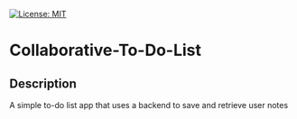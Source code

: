[![License: MIT](https://img.shields.io/badge/License-MIT-yellow.svg)](https://opensource.org/licenses/MIT) 
# Collaborative-To-Do-List
## Description
A simple to-do list app that uses a backend to save and retrieve user notes

